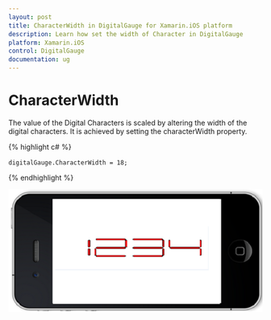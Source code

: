 ```yaml
---
layout: post
title: CharacterWidth in DigitalGauge for Xamarin.iOS platform
description: Learn how set the width of Character in DigitalGauge
platform: Xamarin.iOS
control: DigitalGauge
documentation: ug
---
```


# CharacterWidth

The value of the Digital Characters is scaled by altering the width of the digital characters. It is achieved by setting the characterWidth property.

{% highlight c# %}

	digitalGauge.CharacterWidth = 18;

{% endhighlight %}

![](images/CharacterWidth.png)

